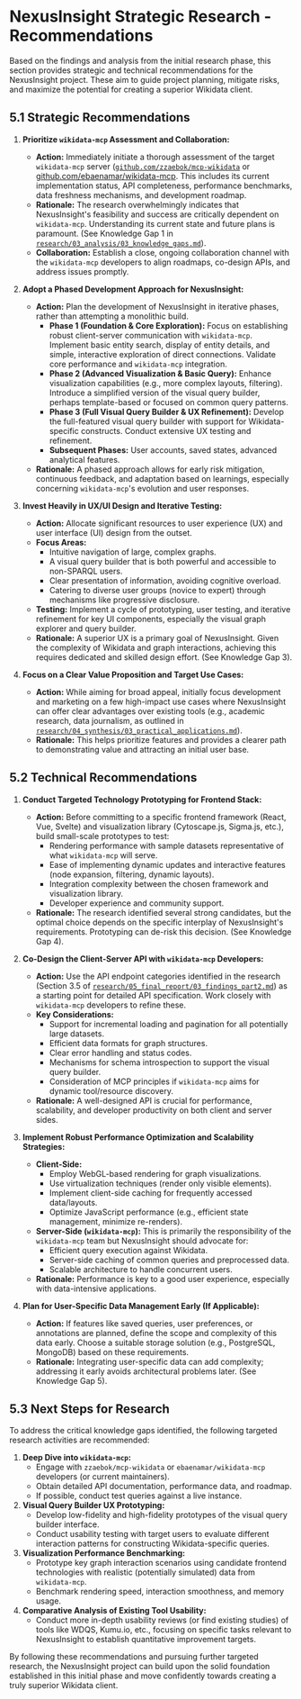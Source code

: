 # NexusInsight Strategic Research - Recommendations

Based on the findings and analysis from the initial research phase, this section provides strategic and technical recommendations for the NexusInsight project. These aim to guide project planning, mitigate risks, and maximize the potential for creating a superior Wikidata client.

## 5.1 Strategic Recommendations

1.  **Prioritize `wikidata-mcp` Assessment and Collaboration:**
    *   **Action:** Immediately initiate a thorough assessment of the target `wikidata-mcp` server ([`github.com/zzaebok/mcp-wikidata`](https://github.com/zzaebok/mcp-wikidata) or [github.com/ebaenamar/wikidata-mcp](https://github.com/ebaenamar/wikidata-mcp). This includes its current implementation status, API completeness, performance benchmarks, data freshness mechanisms, and development roadmap.
    *   **Rationale:** The research overwhelmingly indicates that NexusInsight's feasibility and success are critically dependent on `wikidata-mcp`. Understanding its current state and future plans is paramount. (See Knowledge Gap 1 in [`research/03_analysis/03_knowledge_gaps.md`](../03_analysis/03_knowledge_gaps.md)).
    *   **Collaboration:** Establish a close, ongoing collaboration channel with the `wikidata-mcp` developers to align roadmaps, co-design APIs, and address issues promptly.

2.  **Adopt a Phased Development Approach for NexusInsight:**
    *   **Action:** Plan the development of NexusInsight in iterative phases, rather than attempting a monolithic build.
        *   **Phase 1 (Foundation & Core Exploration):** Focus on establishing robust client-server communication with `wikidata-mcp`. Implement basic entity search, display of entity details, and simple, interactive exploration of direct connections. Validate core performance and `wikidata-mcp` integration.
        *   **Phase 2 (Advanced Visualization & Basic Query):** Enhance visualization capabilities (e.g., more complex layouts, filtering). Introduce a simplified version of the visual query builder, perhaps template-based or focused on common query patterns.
        *   **Phase 3 (Full Visual Query Builder & UX Refinement):** Develop the full-featured visual query builder with support for Wikidata-specific constructs. Conduct extensive UX testing and refinement.
        *   **Subsequent Phases:** User accounts, saved states, advanced analytical features.
    *   **Rationale:** A phased approach allows for early risk mitigation, continuous feedback, and adaptation based on learnings, especially concerning `wikidata-mcp`'s evolution and user responses.

3.  **Invest Heavily in UX/UI Design and Iterative Testing:**
    *   **Action:** Allocate significant resources to user experience (UX) and user interface (UI) design from the outset.
    *   **Focus Areas:**
        *   Intuitive navigation of large, complex graphs.
        *   A visual query builder that is both powerful and accessible to non-SPARQL users.
        *   Clear presentation of information, avoiding cognitive overload.
        *   Catering to diverse user groups (novice to expert) through mechanisms like progressive disclosure.
    *   **Testing:** Implement a cycle of prototyping, user testing, and iterative refinement for key UI components, especially the visual graph explorer and query builder.
    *   **Rationale:** A superior UX is a primary goal of NexusInsight. Given the complexity of Wikidata and graph interactions, achieving this requires dedicated and skilled design effort. (See Knowledge Gap 3).

4.  **Focus on a Clear Value Proposition and Target Use Cases:**
    *   **Action:** While aiming for broad appeal, initially focus development and marketing on a few high-impact use cases where NexusInsight can offer clear advantages over existing tools (e.g., academic research, data journalism, as outlined in [`research/04_synthesis/03_practical_applications.md`](../04_synthesis/03_practical_applications.md)).
    *   **Rationale:** This helps prioritize features and provides a clearer path to demonstrating value and attracting an initial user base.

## 5.2 Technical Recommendations

1.  **Conduct Targeted Technology Prototyping for Frontend Stack:**
    *   **Action:** Before committing to a specific frontend framework (React, Vue, Svelte) and visualization library (Cytoscape.js, Sigma.js, etc.), build small-scale prototypes to test:
        *   Rendering performance with sample datasets representative of what `wikidata-mcp` will serve.
        *   Ease of implementing dynamic updates and interactive features (node expansion, filtering, dynamic layouts).
        *   Integration complexity between the chosen framework and visualization library.
        *   Developer experience and community support.
    *   **Rationale:** The research identified several strong candidates, but the optimal choice depends on the specific interplay of NexusInsight's requirements. Prototyping can de-risk this decision. (See Knowledge Gap 4).

2.  **Co-Design the Client-Server API with `wikidata-mcp` Developers:**
    *   **Action:** Use the API endpoint categories identified in the research (Section 3.5 of [`research/05_final_report/03_findings_part2.md`](03_findings_part2.md)) as a starting point for detailed API specification. Work closely with `wikidata-mcp` developers to refine these.
    *   **Key Considerations:**
        *   Support for incremental loading and pagination for all potentially large datasets.
        *   Efficient data formats for graph structures.
        *   Clear error handling and status codes.
        *   Mechanisms for schema introspection to support the visual query builder.
        *   Consideration of MCP principles if `wikidata-mcp` aims for dynamic tool/resource discovery.
    *   **Rationale:** A well-designed API is crucial for performance, scalability, and developer productivity on both client and server sides.

3.  **Implement Robust Performance Optimization and Scalability Strategies:**
    *   **Client-Side:**
        *   Employ WebGL-based rendering for graph visualizations.
        *   Use virtualization techniques (render only visible elements).
        *   Implement client-side caching for frequently accessed data/layouts.
        *   Optimize JavaScript performance (e.g., efficient state management, minimize re-renders).
    *   **Server-Side (`wikidata-mcp`):** This is primarily the responsibility of the `wikidata-mcp` team but NexusInsight should advocate for:
        *   Efficient query execution against Wikidata.
        *   Server-side caching of common queries and preprocessed data.
        *   Scalable architecture to handle concurrent users.
    *   **Rationale:** Performance is key to a good user experience, especially with data-intensive applications.

4.  **Plan for User-Specific Data Management Early (If Applicable):**
    *   **Action:** If features like saved queries, user preferences, or annotations are planned, define the scope and complexity of this data early. Choose a suitable storage solution (e.g., PostgreSQL, MongoDB) based on these requirements.
    *   **Rationale:** Integrating user-specific data can add complexity; addressing it early avoids architectural problems later. (See Knowledge Gap 5).

## 5.3 Next Steps for Research

To address the critical knowledge gaps identified, the following targeted research activities are recommended:

1.  **Deep Dive into `wikidata-mcp`:**
    *   Engage with `zzaebok/mcp-wikidata` or `ebaenamar/wikidata-mcp` developers (or current maintainers).
    *   Obtain detailed API documentation, performance data, and roadmap.
    *   If possible, conduct test queries against a live instance.
2.  **Visual Query Builder UX Prototyping:**
    *   Develop low-fidelity and high-fidelity prototypes of the visual query builder interface.
    *   Conduct usability testing with target users to evaluate different interaction patterns for constructing Wikidata-specific queries.
3.  **Visualization Performance Benchmarking:**
    *   Prototype key graph interaction scenarios using candidate frontend technologies with realistic (potentially simulated) data from `wikidata-mcp`.
    *   Benchmark rendering speed, interaction smoothness, and memory usage.
4.  **Comparative Analysis of Existing Tool Usability:**
    *   Conduct more in-depth usability reviews (or find existing studies) of tools like WDQS, Kumu.io, etc., focusing on specific tasks relevant to NexusInsight to establish quantitative improvement targets.

By following these recommendations and pursuing further targeted research, the NexusInsight project can build upon the solid foundation established in this initial phase and move confidently towards creating a truly superior Wikidata client.